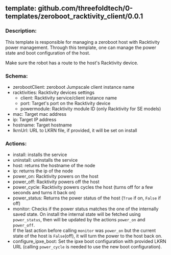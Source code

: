 ## template: github.com/threefoldtech/0-templates/zeroboot_racktivity_client/0.0.1

### Description:

This template is responsible for managing a zeroboot host with Racktivity power management.
Through this template, one can manage the power state and boot configuration of the host.

Make sure the robot has a route to the host's Racktivity device.

### Schema:

- zerobootClient: zeroboot Jumpscale client instance name
- racktivities: Racktivity devices settings
    - client: Racktivity service/client instance name
    - port: Target's port on the Racktivity device
    - powermodule: Racktivity module ID (only Racktivity for SE models)
- mac: Target mac address
- ip: Target IP address
- hostname: Target hostname
- lkrnUrl: URL to LKRN file, if provided, it will be set on install

### Actions:

- install: installs the service
- uninstall: uninstalls the service
- host: returns the hostname of the node
- ip: returns the ip of the node
- power_on: Racktivity powers on the host
- power_off: Racktivity powers off the host
- power_cycle: Racktivity powers cycles the host (turns off for a few seconds and turns it back on)
- power_status: Returns the power status of the host (`True` if on, `False` if off)
- monitor: Checks if the power status matches the one of the internally saved state. On install the internal state will be fetched using `power_status`, then will be updated by the actions `power_on` and `power_off`.  
If the last action before calling `monitor` was `power_on` but the current state of the host is `False`(off), it will turn the  power to the host back on.
- configure_ipxe_boot: Set the ipxe boot configuration with provided LKRN URL (calling `power_cycle` is needed to use the new boot configuration).
